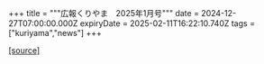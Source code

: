 +++
title = """広報くりやま　2025年1月号"""
date = 2024-12-27T07:00:00.000Z
expiryDate = 2025-02-11T16:22:10.740Z
tags = ["kuriyama","news"]
+++


[[source]](https://www.town.kuriyama.hokkaido.jp/site/koho/29796.html)
